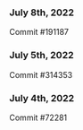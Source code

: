 ### July 8th, 2022

Commit #191187

### July 5th, 2022

Commit #314353


### July 4th, 2022

Commit #72281
